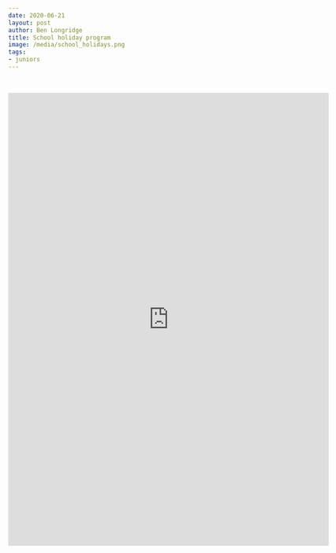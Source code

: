 ```yaml
---
date: 2020-06-21
layout: post
author: Ben Longridge
title: School holiday program
image: /media/school_holidays.png
tags:
- juniors
---
```


&nbsp;

<iframe src="https://docs.google.com/gview?url=http://hprtc.org.au/media/Holiday_Program_Flyer.pdf&embedded=true" style="width:650px; height:920px;" frameborder="0"></iframe>
